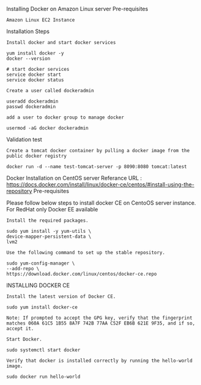 Installing Docker on Amazon Linux server
Pre-requisites

    Amazon Linux EC2 Instance

Installation Steps

    Install docker and start docker services

    yum install docker -y
    docker --version 

    # start docker services
    service docker start
    service docker status

    Create a user called dockeradmin

    useradd dockeradmin
    passwd dockeradmin

    add a user to docker group to manage docker

    usermod -aG docker dockeradmin

Validation test

    Create a tomcat docker container by pulling a docker image from the public docker registry

    docker run -d --name test-tomcat-server -p 8090:8080 tomcat:latest

Docker Installation on CentOS server
Referance URL : https://docs.docker.com/install/linux/docker-ce/centos/#install-using-the-repository
Pre-requisites

Please follow below steps to install docker CE on CentoOS server instance. For RedHat only Docker EE available

    Install the required packages.

    sudo yum install -y yum-utils \
    device-mapper-persistent-data \
    lvm2

    Use the following command to set up the stable repository.

    sudo yum-config-manager \
    --add-repo \
    https://download.docker.com/linux/centos/docker-ce.repo

INSTALLING DOCKER CE

    Install the latest version of Docker CE.

    sudo yum install docker-ce

    Note: If prompted to accept the GPG key, verify that the fingerprint matches 060A 61C5 1B55 8A7F 742B 77AA C52F EB6B 621E 9F35, and if so, accept it.

    Start Docker.

    sudo systemctl start docker

    Verify that docker is installed correctly by running the hello-world image.

    sudo docker run hello-world

